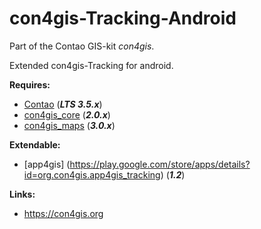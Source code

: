 con4gis-Tracking-Android
=============

Part of the Contao GIS-kit *con4gis*.

Extended con4gis-Tracking for android.

**Requires:**
- [Contao](https://github.com/contao/core) (***LTS 3.5.x***)
- [con4gis_core](https://github.com/Kuestenschmiede/con4gis_tracking) (***2.0.x***)
- [con4gis_maps](https://github.com/Kuestenschmiede/con4gis_maps3) (***3.0.x***)

**Extendable:**
- [app4gis] (https://play.google.com/store/apps/details?id=org.con4gis.app4gis_tracking) (***1.2***)

**Links:**
- https://con4gis.org